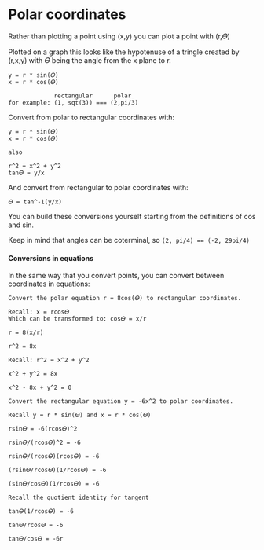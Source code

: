 # Polar coordinates

Rather than plotting a point using (x,y) you can plot a point with (r,𝛳)

Plotted on a graph this looks like the hypotenuse of a tringle created by (r,x,y)
with 𝛳 being the angle from the x plane to r.

```
y = r * sin(𝛳)
x = r * cos(𝛳)

             rectangular      polar
for example: (1, sqt(3)) === (2,pi/3)
```

Convert from polar to rectangular coordinates with:

```
y = r * sin(𝛳)
x = r * cos(𝛳)

also

r^2 = x^2 + y^2
tan𝛳 = y/x
```

And convert from rectangular to polar coordinates with:

```
𝛳 = tan^-1(y/x)
```

You can build these conversions yourself starting from the definitions of cos and sin.

Keep in mind that angles can be coterminal, so `(2, pi/4) == (-2, 29pi/4)`

#### Conversions in equations

In the same way that you convert points, you can convert between coordinates in equations:

```
Convert the polar equation r = 8cos(𝛳) to rectangular coordinates.

Recall: x = rcos𝛳
Which can be transformed to: cos𝛳 = x/r

r = 8(x/r)

r^2 = 8x

Recall: r^2 = x^2 + y^2

x^2 + y^2 = 8x

x^2 - 8x + y^2 = 0
```

```
Convert the rectangular equation y = -6x^2 to polar coordinates.

Recall y = r * sin(𝛳) and x = r * cos(𝛳)

rsin𝛳 = -6(rcos𝛳)^2

rsin𝛳/(rcos𝛳)^2 = -6

rsin𝛳/(rcos𝛳)(rcos𝛳) = -6

(rsin𝛳/rcos𝛳)(1/rcos𝛳) = -6

(sin𝛳/cos𝛳)(1/rcos𝛳) = -6

Recall the quotient identity for tangent

tan𝛳(1/rcos𝛳) = -6

tan𝛳/rcos𝛳 = -6

tan𝛳/cos𝛳 = -6r
```
